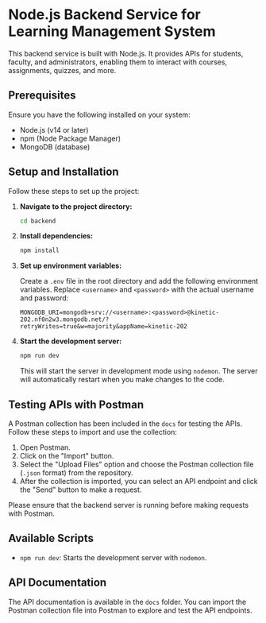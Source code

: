 # Node.js Backend Service for Learning Management System

This backend service is built with Node.js. It provides APIs for students, faculty, and administrators, enabling them to interact with courses, assignments, quizzes, and more.

## Prerequisites

Ensure you have the following installed on your system:

- Node.js (v14 or later)
- npm (Node Package Manager)
- MongoDB (database)

## Setup and Installation

Follow these steps to set up the project:

1. **Navigate to the project directory:**

    ```bash
    cd backend
    ```

2. **Install dependencies:**

    ```bash
    npm install
    ```

3. **Set up environment variables:**

    Create a `.env` file in the root directory and add the following environment variables. Replace `<username>` and `<password>` with the actual username and password:

    ```env
    MONGODB_URI=mongodb+srv://<username>:<password>@kinetic-202.nf0n2w3.mongodb.net/?retryWrites=true&w=majority&appName=kinetic-202
    ```


4. **Start the development server:**

    ```bash
    npm run dev
    ```

    This will start the server in development mode using `nodemon`. The server will automatically restart when you make changes to the code.

## Testing APIs with Postman

A Postman collection has been included in the `docs` for testing the APIs. Follow these steps to import and use the collection:

1. Open Postman.
2. Click on the "Import" button.
3. Select the "Upload Files" option and choose the Postman collection file (`.json` format) from the repository.
4. After the collection is imported, you can select an API endpoint and click the "Send" button to make a request.

Please ensure that the backend server is running before making requests with Postman.

## Available Scripts

- `npm run dev`: Starts the development server with `nodemon`.

## API Documentation

The API documentation is available in the `docs` folder. You can import the Postman collection file into Postman to explore and test the API endpoints.
